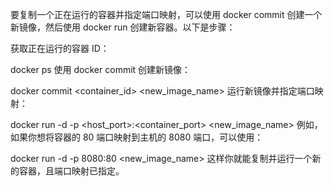 要复制一个正在运行的容器并指定端口映射，可以使用 docker commit 创建一个新镜像，然后使用 docker run 创建新容器。以下是步骤：

获取正在运行的容器 ID：


docker ps
使用 docker commit 创建新镜像：


docker commit <container_id> <new_image_name>
运行新镜像并指定端口映射：


docker run -d -p <host_port>:<container_port> <new_image_name>
例如，如果你想将容器的 80 端口映射到主机的 8080 端口，可以使用：


docker run -d -p 8080:80 <new_image_name>
这样你就能复制并运行一个新的容器，且端口映射已指定。